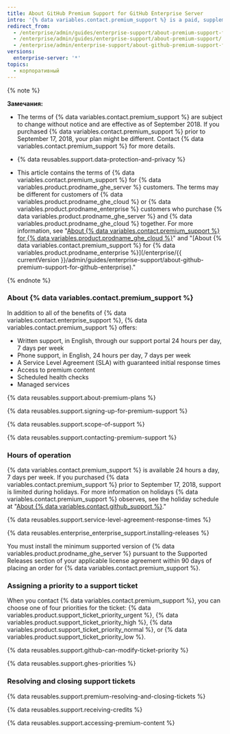 ```yaml
---
title: About GitHub Premium Support for GitHub Enterprise Server
intro: '{% data variables.contact.premium_support %} is a paid, supplemental support offering for {% data variables.product.prodname_enterprise %} customers.'
redirect_from:
  - /enterprise/admin/guides/enterprise-support/about-premium-support-for-github-enterprise/
  - /enterprise/admin/guides/enterprise-support/about-premium-support/
  - /enterprise/admin/enterprise-support/about-github-premium-support-for-github-enterprise-server
versions:
  enterprise-server: '*'
topics:
  - корпоративный
---
```


{% note %}

**Замечания:**

- The terms of {% data variables.contact.premium_support %} are subject to change without notice and are effective as of September 2018. If you purchased {% data variables.contact.premium_support %} prior to September 17, 2018, your plan might be different. Contact {% data variables.contact.premium_support %} for more details.

- {% data reusables.support.data-protection-and-privacy %}

- This article contains the terms of {% data variables.contact.premium_support %} for {% data variables.product.prodname_ghe_server %} customers. The terms may be different for customers of {% data variables.product.prodname_ghe_cloud %} or {% data variables.product.prodname_enterprise %} customers who purchase {% data variables.product.prodname_ghe_server %} and {% data variables.product.prodname_ghe_cloud %} together. For more information, see "<a href="/articles/about-github-premium-support-for-github-enterprise-cloud" class="dotcom-only">About {% data variables.contact.premium_support %} for {% data variables.product.prodname_ghe_cloud %}</a>" and "[About {% data variables.contact.premium_support %} for {% data variables.product.prodname_enterprise %}](/enterprise/{{ currentVersion }}/admin/guides/enterprise-support/about-github-premium-support-for-github-enterprise)."

{% endnote %}

### About {% data variables.contact.premium_support %}

In addition to all of the benefits of {% data variables.contact.enterprise_support %}, {% data variables.contact.premium_support %} offers:
  - Written support, in English, through our support portal 24 hours per day, 7 days per week
  - Phone support, in English, 24 hours per day, 7 days per week
  - A Service Level Agreement (SLA) with guaranteed initial response times
  - Access to premium content
  - Scheduled health checks
  - Managed services

{% data reusables.support.about-premium-plans %}

{% data reusables.support.signing-up-for-premium-support %}

{% data reusables.support.scope-of-support %}

{% data reusables.support.contacting-premium-support %}

### Hours of operation

{% data variables.contact.premium_support %} is available 24 hours a day, 7 days per week.  If you purchased {% data variables.contact.premium_support %} prior to September 17, 2018, support is limited during holidays. For more information on holidays {% data variables.contact.premium_support %} observes, see the holiday schedule at "[About {% data variables.contact.github_support %}](/enterprise/admin/guides/enterprise-support/about-github-enterprise-support)."

{% data reusables.support.service-level-agreement-response-times %}

{% data reusables.enterprise_enterprise_support.installing-releases %}

You must install the minimum supported version of {% data variables.product.prodname_ghe_server %} pursuant to the Supported Releases section of your applicable license agreement within 90 days of placing an order for {% data variables.contact.premium_support %}.

### Assigning a priority to a support ticket

When you contact {% data variables.contact.premium_support %}, you can choose one of four priorities for the ticket: {% data variables.product.support_ticket_priority_urgent %}, {% data variables.product.support_ticket_priority_high %}, {% data variables.product.support_ticket_priority_normal %}, or {% data variables.product.support_ticket_priority_low %}.

{% data reusables.support.github-can-modify-ticket-priority %}

{% data reusables.support.ghes-priorities %}

### Resolving and closing support tickets

{% data reusables.support.premium-resolving-and-closing-tickets %}

{% data reusables.support.receiving-credits %}

{% data reusables.support.accessing-premium-content %}
